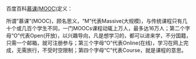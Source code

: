 百度百科[慕课(MOOC)](https://baike.baidu.com/item/%E6%85%95%E8%AF%BE)定义：

所谓“慕课”(MOOC)，顾名思义，“M”代表Massive(大规模)，与传统课程只有几十个或几百个学生不同，一门MOOCs课程动辄上万人，最多达16万人；第二个字母“O”代表Open(开放)，以兴趣导向，凡是想学习的，都可以进来学，不分国籍，只需一个邮箱，就可注册参与；第三个字母“O”代表Online(在线)，学习在网上完成，无需旅行，不受时空限制；第四个字母“C”代表Course，就是课程的意思。